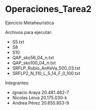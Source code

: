 # Operaciones_Tarea2
Ejercicio Metaheuristica

Archivos para ejecutar:
- S5.txt
- S8
- S10
- QAP_sko56_04_n.txt
- QAP_sko100_04_n.txt
- SRFLP_Rubio_AnKeVa_500_03.txt
- SRFLP2_N_110_L_5_14_F_0_100.txt

Integrantes:
- Ignacio Araya 20.481.462-7 
- Nicolas Leiva 20.175.030-k
- Andrea Pérez 20.655.853-9
